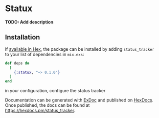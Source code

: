 # Statux

**TODO: Add description**

## Installation

If [available in Hex](https://hex.pm/docs/publish), the package can be installed
by adding `status_tracker` to your list of dependencies in `mix.exs`:

```elixir
def deps do
  [
    {:statux, "~> 0.1.0"}
  ]
end
```

in your configuration, configure the status tracker

Documentation can be generated with [ExDoc](https://github.com/elixir-lang/ex_doc)
and published on [HexDocs](https://hexdocs.pm). Once published, the docs can
be found at <https://hexdocs.pm/status_tracker>.

